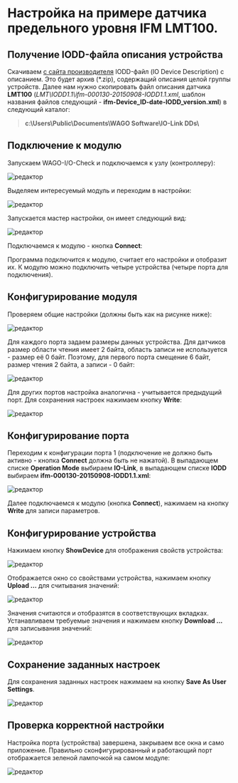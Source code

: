 # Настройка на примере датчика предельного уровня IFM **LMT100**.

## Получение IODD-файла описания устройства

Скачиваем [с сайта производителя](https://www.ifm.com/download/read_io-link_RU) IODD-файл (IO Device Description) с описанием. Это будет архив (*.zip), содержащий описания целой группы устройств. Далее нам нужно скопировать файл описания датчика **LMT100** (*LMT\IODD1.1\ifm-000130-20150908-IODD1.1.xml*, шаблон названия файлов следующий - **ifm-Device_ID-date-IODD_version.xml**) в следующий каталог:

>**c:\Users\Public\Documents\WAGO Software\IO-Link DDs\\**

## Подключение к модулю

Запускаем WAGO-I/O-Check и подключаемся к узлу (контроллеру):

![редактор](images/wago_connected.png)

Выделяем интересуемый модуль и переходим в настройки:

![редактор](images/wago_759-657_setup.png)

Запускается мастер настройки, он имеет следующий вид:

![редактор](images/wago_iolink_master_view.png)

Подключаемся к модулю - кнопка **Connect**:

Программа подключится к модулю, считает его настройки и отобразит их. К модулю можно подключить четыре устройства (четыре порта для подключения).

## Конфигурирование модуля

Проверяем общие настройки (должны быть как на рисунке ниже):

![редактор](images/wago_iolink_master_settings.png)

Для каждого порта задаем размеры данных устройства. Для датчиков размер области чтения имеет 2 байта, область записи не используется - размер её 0 байт. Поэтому, для первого порта смещение 6 байт, размер чтения 2 байта, а записи - 0 байт:

![редактор](images/wago_iolink_master_settings_port1.png)

Для других портов настройка аналогична - учитывается предыдущий порт. Для сохранения настроек нажимаем кнопку **Write**:

![редактор](images/wago_iolink_master_settings_write.png)

## Конфигурирование порта

Переходим к конфигурации порта 1 (подключение не должно быть активно - кнопка **Connect** должна быть не нажатой). В выпадающем списке **Operation Mode** выбираем **IO-Link**, в выпадающем списке **IODD** выбираем **ifm-000130-20150908-IODD1.1.xml**:

![редактор](images/wago_iolink_port1_device.png)

Далее подключаемся к модулю (кнопка **Connect**), нажимаем на кнопку **Write** для записи параметров.

## Конфигурирование устройства

Нажимаем кнопку **ShowDevice** для отображения свойств устройства:

![редактор](images/wago_iolink_port1_write_settings.png)

Отображается окно со свойствами устройства, нажимаем кнопку **Upload ...** для считывания значений:

![редактор](images/wago_iolink_port1_read_values.png)

Значения считаются и отобразятся в соответствующих вкладках. Устанавливаем требуемые значения и нажимаем кнопку **Download ...** для записывания значений:

![редактор](images/wago_iolink_port1_write_values.png)

## Сохранение заданных настроек

Для сохранения заданных настроек нажимаем на кнопку **Save As User Settings**.

![редактор](images/wago_iolink_save_as_user_settings.png)

## Проверка корректной настройки

Настройка порта (устройства) завершена, закрываем все окна и само приложение. Правильно сконфигурированный и работающий порт отображается зеленой лампочкой на самом модуле:

![редактор](images/wago_iolink_port1_ok.png)
